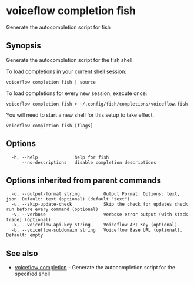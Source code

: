 # voiceflow completion fish

Generate the autocompletion script for fish

## Synopsis

Generate the autocompletion script for the fish shell.

To load completions in your current shell session:

	voiceflow completion fish | source

To load completions for every new session, execute once:

	voiceflow completion fish > ~/.config/fish/completions/voiceflow.fish

You will need to start a new shell for this setup to take effect.


```
voiceflow completion fish [flags]
```

## Options

```
  -h, --help              help for fish
      --no-descriptions   disable completion descriptions
```

## Options inherited from parent commands

```
  -o, --output-format string         Output Format. Options: text, json. Default: text (optional) (default "text")
  -u, --skip-update-check            Skip the check for updates check run before every command (optional)
  -v, --verbose                      verbose error output (with stack trace) (optional)
  -x, --voiceflow-api-key string     Voiceflow API Key (optional)
  -b, --voiceflow-subdomain string   Voiceflow Base URL (optional). Default: empty
```

## See also

* [voiceflow completion](/cmd/voiceflow_completion/)	 - Generate the autocompletion script for the specified shell

